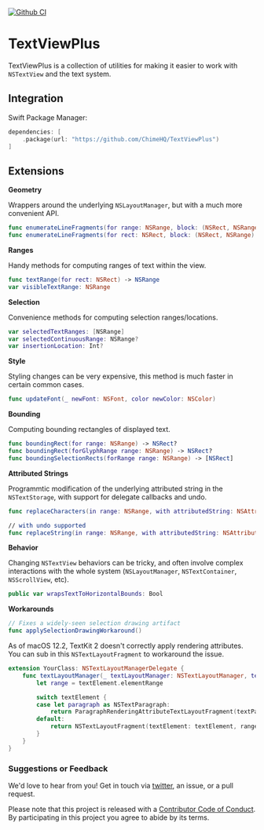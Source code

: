 [![Github CI](https://github.com/ChimeHQ/TextViewPlus/workflows/CI/badge.svg)](https://github.com/ChimeHQ/TextViewPlus/actions)

# TextViewPlus

TextViewPlus is a collection of utilities for making it easier to work with `NSTextView` and the text system.

## Integration

Swift Package Manager:

```swift
dependencies: [
    .package(url: "https://github.com/ChimeHQ/TextViewPlus")
]
```

## Extensions

**Geometry**

Wrappers around the underlying `NSLayoutManager`, but with a much more convenient API.

```swift
func enumerateLineFragments(for range: NSRange, block: (NSRect, NSRange) -> Void)
func enumerateLineFragments(for rect: NSRect, block: (NSRect, NSRange) -> Void)
```

**Ranges**

Handy methods for computing ranges of text within the view.

```swift
func textRange(for rect: NSRect) -> NSRange
var visibleTextRange: NSRange
```

**Selection**

Convenience methods for computing selection ranges/locations.

```swift
var selectedTextRanges: [NSRange]
var selectedContinuousRange: NSRange?
var insertionLocation: Int?
```

**Style**

Styling changes can be very expensive, this method is much faster in certain common cases.

```swift
func updateFont(_ newFont: NSFont, color newColor: NSColor)
```

**Bounding**

Computing bounding rectangles of displayed text.

```swift
func boundingRect(for range: NSRange) -> NSRect?
func boundingRect(forGlyphRange range: NSRange) -> NSRect?
func boundingSelectionRects(forRange range: NSRange) -> [NSRect]
```

**Attributed Strings**

Programmtic modification of the underlying attributed string in the `NSTextStorage`, with support for delegate callbacks and undo.

```swift
func replaceCharacters(in range: NSRange, with attributedString: NSAttributedString)

// with undo supported
func replaceString(in range: NSRange, with attributedString: NSAttributedString)
```

**Behavior**

Changing `NSTextView` behaviors can be tricky, and often involve complex interactions with the whole system (`NSLayoutManager`, `NSTextContainer`, `NSScrollView`, etc).

```swift
public var wrapsTextToHorizontalBounds: Bool
```

**Workarounds**

```swift
// Fixes a widely-seen selection drawing artifact
func applySelectionDrawingWorkaround()
```

As of macOS 12.2, TextKit 2 doesn't correctly apply rendering attributes. You can sub in this `NSTextLayoutFragment` to workaround the issue.

```swift
extension YourClass: NSTextLayoutManagerDelegate {
    func textLayoutManager(_ textLayoutManager: NSTextLayoutManager, textLayoutFragmentFor location: NSTextLocation, in textElement: NSTextElement) -> NSTextLayoutFragment {
        let range = textElement.elementRange

        switch textElement {
        case let paragraph as NSTextParagraph:
            return ParagraphRenderingAttributeTextLayoutFragment(textParagraph: paragraph, range: range)
        default:
            return NSTextLayoutFragment(textElement: textElement, range: range)
        }
    }
}
```

### Suggestions or Feedback

We'd love to hear from you! Get in touch via [twitter](https://twitter.com/chimehq), an issue, or a pull request.

Please note that this project is released with a [Contributor Code of Conduct](CODE_OF_CONDUCT.md). By participating in this project you agree to abide by its terms.
